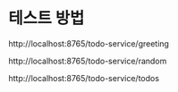 # 테스트 방법
http://localhost:8765/todo-service/greeting

http://localhost:8765/todo-service/random

http://localhost:8765/todo-service/todos
